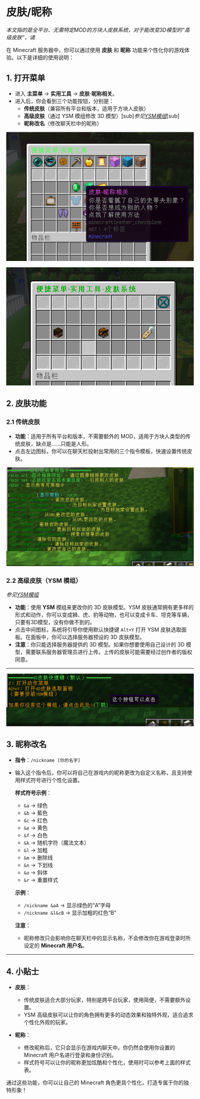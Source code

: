 # 皮肤/昵称

*本文指的是全平台、无需特定MOD的方块人皮肤系统，对于能改变3D模型的“高级皮肤”，请*

在 Minecraft 服务器中，你可以通过使用 **皮肤** 和 **昵称** 功能来个性化你的游戏体验。以下是详细的使用说明：

## 1. 打开菜单

- 进入 **主菜单** → **实用工具** → **皮肤·昵称相关**。
- 进入后，你会看到三个功能按钮，分别是：
  - **传统皮肤**（兼容所有平台和版本，适用于方块人皮肤）
  - **高级皮肤**（通过 YSM 模组修改 3D 模型）[sub]*参见[YSM模组](/article/YSM)*[sub]
  - **昵称改名**（修改聊天栏中的昵称）

![](/others/皮肤系统/菜单.png)

![](/others/皮肤系统/菜单2.png)

## 2. 皮肤功能

### 2.1 传统皮肤

- **功能**：适用于所有平台和版本，不需要额外的 MOD，适用于方块人类型的传统皮肤，缺点是……只能是人形。
- 点击左边图标，你可以在聊天栏投射出常用的三个指令模板，快速设置传统皮肤。

![](/others/皮肤系统/传统皮肤指令.png)

### 2.2 高级皮肤（YSM 模组）

*参见[YSM模组](/article/YSM)*

- **功能**：使用 **YSM** 模组来更改你的 3D 皮肤模型。YSM 皮肤通常拥有更多样的形式和动作，你可以变成狮、虎、豹等动物，也可以变成卡车、坦克等车辆，只要有3D模型，没有你做不到的。
- 点击中间图标，系统将引导你使用默认快捷键 `Alt+Y` 打开 YSM 皮肤选取面板。在面板中，你可以选择服务器预设的 3D 皮肤模型。
- **注意**：你只能选择服务器提供的 3D 模型。如果你想要使用自己设计的 3D 模型，需要联系服务器管理员进行上传。上传的皮肤可能需要经过创作者的版权同意。
---

![](/others/皮肤系统/YSM.png)

## 3. 昵称改名

- **指令**：`/nickname [你的名字]`
- 输入这个指令后，你可以将自己在游戏内的昵称更改为自定义名称，且支持使用样式符号进行个性化设置。
  
  **样式符号示例**：
  - `&a` → 绿色
  - `&b` → 藍色
  - `&c` → 红色
  - `&e` → 黄色
  - `&f` → 白色
  - `&k` → 随机字符（魔法文本）
  - `&l` → 加粗
  - `&m` → 删除线
  - `&n` → 下划线
  - `&o` → 斜体
  - `&r` → 重置样式

  **示例**：  
  - `/nickname &aA` → 显示绿色的“A”字母
  - `/nickname &l&cB` → 显示加粗的红色“B”

  **注意**：
  - 昵称修改只会影响你在聊天栏中的显示名称，不会修改你在游戏登录时所设定的 **Minecraft 用户名**。

---

## 4. 小贴士

- **皮肤**：
  - 传统皮肤适合大部分玩家，特别是跨平台玩家，使用简便，不需要额外设置。
  - YSM 高级皮肤可以让你的角色拥有更多的动态效果和独特外观，适合追求个性化外观的玩家。
  
- **昵称**：
  - 修改昵称后，它只会显示在游戏内聊天中。你仍然会使用你设置的 Minecraft 用户名进行登录和身份识别。
  - 样式符号可以让你的昵称更加炫酷和个性化，使用时可以参考上面的样式表。

通过这些功能，你可以让自己的 Minecraft 角色更具个性化，打造专属于你的独特形象！